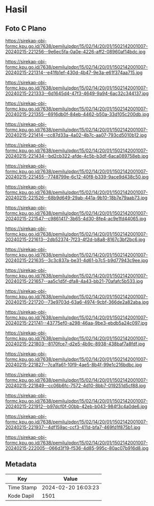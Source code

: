 # Hasil

## Foto C Plano

https://sirekap-obj-formc.kpu.go.id/7638/pemilu/pdpr/15/02/14/20/01/1502142001007-20240215-221256--9e6ec5fa-0a0e-4226-aff2-08960af14bdc.jpg

https://sirekap-obj-formc.kpu.go.id/7638/pemilu/pdpr/15/02/14/20/01/1502142001007-20240215-221314--e41fb1ef-430d-4b47-9e3a-e61f374aa715.jpg

https://sirekap-obj-formc.kpu.go.id/7638/pemilu/pdpr/15/02/14/20/01/1502142001007-20240215-221333--6d1645d4-47f3-4649-9a94-6ac32c344137.jpg

https://sirekap-obj-formc.kpu.go.id/7638/pemilu/pdpr/15/02/14/20/01/1502142001007-20240215-221355--6916db0f-84eb-4462-b50a-33d105c200db.jpg

https://sirekap-obj-formc.kpu.go.id/7638/pemilu/pdpr/15/02/14/20/01/1502142001007-20240215-221414--cc87d33a-4a02-4b7c-aa07-793cd5010b12.jpg

https://sirekap-obj-formc.kpu.go.id/7638/pemilu/pdpr/15/02/14/20/01/1502142001007-20240215-221434--bd2cb322-afde-4c5b-b3df-6aca089758eb.jpg

https://sirekap-obj-formc.kpu.go.id/7638/pemilu/pdpr/15/02/14/20/01/1502142001007-20240215-221455--7748799e-6c12-40f8-b339-9ace9d438c50.jpg

https://sirekap-obj-formc.kpu.go.id/7638/pemilu/pdpr/15/02/14/20/01/1502142001007-20240215-221526--68b9d649-29ab-441a-9b10-18b7e79aab73.jpg

https://sirekap-obj-formc.kpu.go.id/7638/pemilu/pdpr/15/02/14/20/01/1502142001007-20240215-221547--c9861417-3b65-4d30-8fe4-ac9e1fd44065.jpg

https://sirekap-obj-formc.kpu.go.id/7638/pemilu/pdpr/15/02/14/20/01/1502142001007-20240215-221613--2db52374-7f23-4f2d-b8a8-8167c3bf2bc6.jpg

https://sirekap-obj-formc.kpu.go.id/7638/pemilu/pdpr/15/02/14/20/01/1502142001007-20240215-221635--3c3c837a-be31-4d61-b7c5-b9d77943c9ee.jpg

https://sirekap-obj-formc.kpu.go.id/7638/pemilu/pdpr/15/02/14/20/01/1502142001007-20240215-221657--aa5c1d5f-dfa8-4a43-bb21-70afafc5b533.jpg

https://sirekap-obj-formc.kpu.go.id/7638/pemilu/pdpr/15/02/14/20/01/1502142001007-20240215-221720--73e9703d-63a6-4974-9cbf-366de2a82aba.jpg

https://sirekap-obj-formc.kpu.go.id/7638/pemilu/pdpr/15/02/14/20/01/1502142001007-20240215-221741--43775ef0-a298-46aa-9be3-ebdb5a24c097.jpg

https://sirekap-obj-formc.kpu.go.id/7638/pemilu/pdpr/15/02/14/20/01/1502142001007-20240215-221803--8170fce7-d2e5-4b9c-8938-438baf7a8fdf.jpg

https://sirekap-obj-formc.kpu.go.id/7638/pemilu/pdpr/15/02/14/20/01/1502142001007-20240215-221827--7ca1fa61-10f9-4ae5-8b4f-99e1c216bdbc.jpg

https://sirekap-obj-formc.kpu.go.id/7638/pemilu/pdpr/15/02/14/20/01/1502142001007-20240215-221849--cc06b6fc-7572-4d10-8bb7-019251d5cf88.jpg

https://sirekap-obj-formc.kpu.go.id/7638/pemilu/pdpr/15/02/14/20/01/1502142001007-20240215-221912--b97dcf0f-00bb-42eb-b043-984f3c4a0de6.jpg

https://sirekap-obj-formc.kpu.go.id/7638/pemilu/pdpr/15/02/14/20/01/1502142001007-20240215-221937--4df159ac-ccf3-411d-bfa7-469fd1f875b1.jpg

https://sirekap-obj-formc.kpu.go.id/7638/pemilu/pdpr/15/02/14/20/01/1502142001007-20240215-222005--066d3f19-f536-4d85-995c-80ac07b916d8.jpg


## Metadata

| Key        | Value               |
| ---------- | ------------------- |
| Time Stamp | 2024-02-20 16:03:23 |
| Kode Dapil | 1501                |



